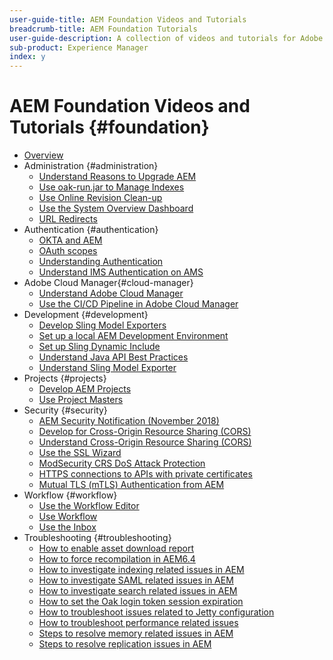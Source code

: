 ```yaml
---
user-guide-title: AEM Foundation Videos and Tutorials
breadcrumb-title: AEM Foundation Tutorials
user-guide-description: A collection of videos and tutorials for Adobe Experience Manager Foundation. 
sub-product: Experience Manager
index: y
---
```


# AEM Foundation Videos and Tutorials {#foundation}

+ [Overview](./overview.md)
+ Administration {#administration}
  + [Understand Reasons to Upgrade AEM](./administration/understand-reasons-to-upgrade.md)
  + [Use oak-run.jar to Manage Indexes](./administration/use-oak-run-jar-to-manage-indexes.md)
  + [Use Online Revision Clean-up](./administration/use-online-revision-clean-up.md)
  + [Use the System Overview Dashboard](./administration/use-the-system-overview-dashboard.md)
  + [URL Redirects](./administration/url-redirection.md)
+ Authentication {#authentication}
  + [OKTA and AEM](authentication/okta-saml-integration.md)
  + [OAuth scopes](authentication/oauth-code-sample-develop.md)
  + [Understanding Authentication](authentication/authentication-support-article-understand.md)
  + [Understand IMS Authentication on AMS](authentication/adobe-ims-authentication-technical-video-understand.md)
+ Adobe Cloud Manager{#cloud-manager}
  + [Understand Adobe Cloud Manager](./cloud-manager/understand-cloud-manager-for-aem.md)
  + [Use the CI/CD Pipeline in Adobe Cloud Manager](./cloud-manager/use-the-cicd-pipeline-in-cloud-manager-for-aem.md)
+ Development {#development}
  + [Develop Sling Model Exporters](./development/develop-sling-model-exporter.md)
  + [Set up a local AEM Development Environment](./development/set-up-a-local-aem-development-environment.md)
  + [Set up Sling Dynamic Include](./development/set-up-sling-dynamic-include.md)
  + [Understand Java API Best Practices](./development/understand-java-api-best-practices.md)
  + [Understand Sling Model Exporter](./development/understand-sling-model-exporter.md)
+ Projects {#projects}
  + [Develop AEM Projects](./projects/develop-aem-projects.md)
  + [Use Project Masters](./projects/use-project-masters.md)
+ Security {#security}
  + [AEM Security Notification (November 2018)](./security/aem-security-notification-2018-11.md)
  + [Develop for Cross-Origin Resource Sharing (CORS)](./security/develop-for-cross-origin-resource-sharing.md)
  + [Understand Cross-Origin Resource Sharing (CORS)](./security/understand-cross-origin-resource-sharing.md)
  + [Use the SSL Wizard](./security/use-the-ssl-wizard.md)
  + [ModSecurity CRS DoS Attack Protection](./security/modsecurity-crs-dos-attack-protection.md)
  + [HTTPS connections to APIs with private certificates](./security/call-internal-apis-having-private-certificate.md)
  + [Mutual TLS (mTLS) Authentication from AEM](./security/mutual-tls-authentication.md)
+ Workflow {#workflow}
  + [Use the Workflow Editor](./workflow/use-the-workflow-editor.md)
  + [Use Workflow](./workflow/use-workflow.md)
  + [Use the Inbox](./workflow/use-the-inbox.md)
+ Troubleshooting {#troubleshooting}
  + [How to enable asset download report](./troubleshooting/how-to-enable-asset-download-report.md)
  + [How to force recompilation in AEM6.4](./troubleshooting/how-to-force-recompilation.md)
  + [How to investigate indexing related issues in AEM](./troubleshooting/how-to-investigate-indexing-related-issues.md)
  + [How to investigate SAML related issues in AEM](./troubleshooting/how-to-investigate-saml-related-issues.md)
  + [How to investigate search related issues in AEM](./troubleshooting/how-to-investigate-search-related-issues.md)
  + [How to set the Oak login token session expiration](./troubleshooting/how-to-set-the-oak-login-token-session-expiration.md)
  + [How to troubleshoot issues related to Jetty configuration](./troubleshooting/how-to-troubleshoot-issues-related-to-jetty-configuration.md)
  + [How to troubleshoot performance related issues](./troubleshooting/how-to-troubleshoot-performance-related-issues.md)
  + [Steps to resolve memory related issues in AEM](./troubleshooting/steps-to-resolve-memory-related-issues.md)
  + [Steps to resolve replication issues in AEM](./troubleshooting/steps-to-resolve-replication-issues.md)
